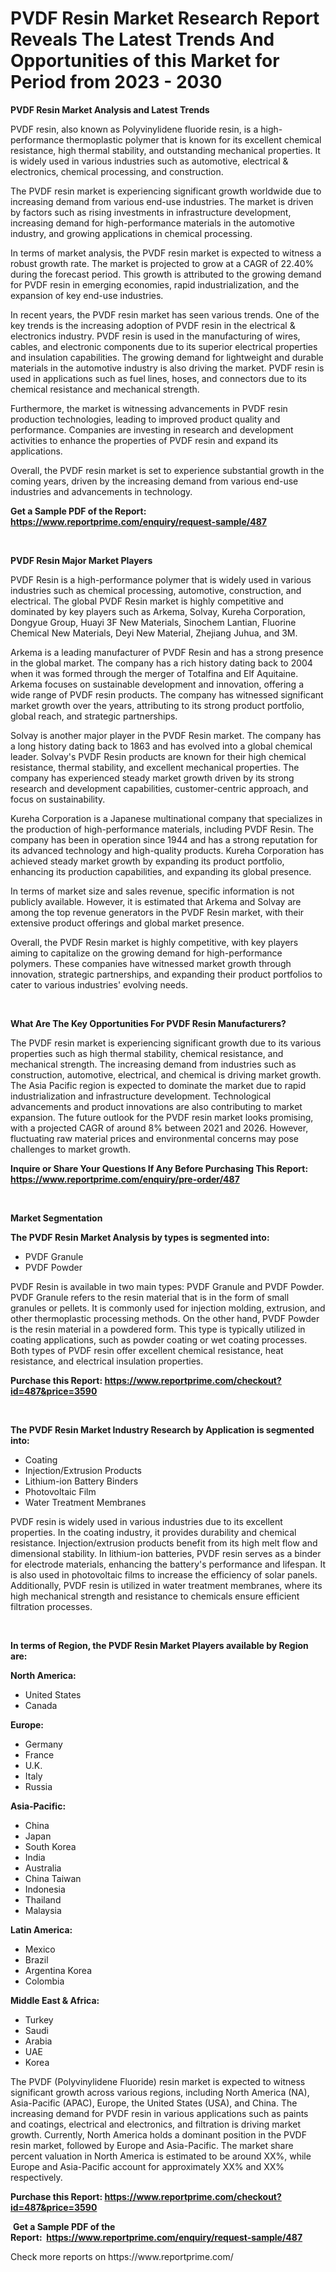 <p><h1>PVDF Resin Market Research Report Reveals The Latest Trends And Opportunities of this Market for Period from 2023 - 2030</h1></p><p><strong>PVDF Resin Market Analysis and Latest Trends</strong></p>
<p><p>PVDF resin, also known as Polyvinylidene fluoride resin, is a high-performance thermoplastic polymer that is known for its excellent chemical resistance, high thermal stability, and outstanding mechanical properties. It is widely used in various industries such as automotive, electrical & electronics, chemical processing, and construction.</p><p>The PVDF resin market is experiencing significant growth worldwide due to increasing demand from various end-use industries. The market is driven by factors such as rising investments in infrastructure development, increasing demand for high-performance materials in the automotive industry, and growing applications in chemical processing.</p><p>In terms of market analysis, the PVDF resin market is expected to witness a robust growth rate. The market is projected to grow at a CAGR of 22.40% during the forecast period. This growth is attributed to the growing demand for PVDF resin in emerging economies, rapid industrialization, and the expansion of key end-use industries.</p><p>In recent years, the PVDF resin market has seen various trends. One of the key trends is the increasing adoption of PVDF resin in the electrical & electronics industry. PVDF resin is used in the manufacturing of wires, cables, and electronic components due to its superior electrical properties and insulation capabilities. The growing demand for lightweight and durable materials in the automotive industry is also driving the market. PVDF resin is used in applications such as fuel lines, hoses, and connectors due to its chemical resistance and mechanical strength.</p><p>Furthermore, the market is witnessing advancements in PVDF resin production technologies, leading to improved product quality and performance. Companies are investing in research and development activities to enhance the properties of PVDF resin and expand its applications.</p><p>Overall, the PVDF resin market is set to experience substantial growth in the coming years, driven by the increasing demand from various end-use industries and advancements in technology.</p></p>
<p><strong>Get a Sample PDF of the Report:&nbsp; <a href="https://www.reportprime.com/enquiry/request-sample/487">https://www.reportprime.com/enquiry/request-sample/487</a></strong></p>
<p>&nbsp;</p>
<p><strong>PVDF Resin Major Market Players</strong></p>
<p><p>PVDF Resin is a high-performance polymer that is widely used in various industries such as chemical processing, automotive, construction, and electrical. The global PVDF Resin market is highly competitive and dominated by key players such as Arkema, Solvay, Kureha Corporation, Dongyue Group, Huayi 3F New Materials, Sinochem Lantian, Fluorine Chemical New Materials, Deyi New Material, Zhejiang Juhua, and 3M.</p><p>Arkema is a leading manufacturer of PVDF Resin and has a strong presence in the global market. The company has a rich history dating back to 2004 when it was formed through the merger of Totalfina and Elf Aquitaine. Arkema focuses on sustainable development and innovation, offering a wide range of PVDF resin products. The company has witnessed significant market growth over the years, attributing to its strong product portfolio, global reach, and strategic partnerships.</p><p>Solvay is another major player in the PVDF Resin market. The company has a long history dating back to 1863 and has evolved into a global chemical leader. Solvay's PVDF Resin products are known for their high chemical resistance, thermal stability, and excellent mechanical properties. The company has experienced steady market growth driven by its strong research and development capabilities, customer-centric approach, and focus on sustainability.</p><p>Kureha Corporation is a Japanese multinational company that specializes in the production of high-performance materials, including PVDF Resin. The company has been in operation since 1944 and has a strong reputation for its advanced technology and high-quality products. Kureha Corporation has achieved steady market growth by expanding its product portfolio, enhancing its production capabilities, and expanding its global presence.</p><p>In terms of market size and sales revenue, specific information is not publicly available. However, it is estimated that Arkema and Solvay are among the top revenue generators in the PVDF Resin market, with their extensive product offerings and global market presence.</p><p>Overall, the PVDF Resin market is highly competitive, with key players aiming to capitalize on the growing demand for high-performance polymers. These companies have witnessed market growth through innovation, strategic partnerships, and expanding their product portfolios to cater to various industries' evolving needs.</p></p>
<p>&nbsp;</p>
<p><strong>What Are The Key Opportunities For PVDF Resin Manufacturers?</strong></p>
<p><p>The PVDF resin market is experiencing significant growth due to its various properties such as high thermal stability, chemical resistance, and mechanical strength. The increasing demand from industries such as construction, automotive, electrical, and chemical is driving market growth. The Asia Pacific region is expected to dominate the market due to rapid industrialization and infrastructure development. Technological advancements and product innovations are also contributing to market expansion. The future outlook for the PVDF resin market looks promising, with a projected CAGR of around 8% between 2021 and 2026. However, fluctuating raw material prices and environmental concerns may pose challenges to market growth.</p></p>
<p><strong>Inquire or Share Your Questions If Any Before Purchasing This Report: <a href="https://www.reportprime.com/enquiry/pre-order/487">https://www.reportprime.com/enquiry/pre-order/487</a></strong></p>
<p>&nbsp;</p>
<p><strong>Market Segmentation</strong></p>
<p><strong>The PVDF Resin Market Analysis by types is segmented into:</strong></p>
<p><ul><li>PVDF Granule</li><li>PVDF Powder</li></ul></p>
<p><p>PVDF Resin is available in two main types: PVDF Granule and PVDF Powder. PVDF Granule refers to the resin material that is in the form of small granules or pellets. It is commonly used for injection molding, extrusion, and other thermoplastic processing methods. On the other hand, PVDF Powder is the resin material in a powdered form. This type is typically utilized in coating applications, such as powder coating or wet coating processes. Both types of PVDF resin offer excellent chemical resistance, heat resistance, and electrical insulation properties.</p></p>
<p><strong>Purchase this Report:&nbsp;<a href="https://www.reportprime.com/checkout?id=487&price=3590">https://www.reportprime.com/checkout?id=487&price=3590</a></strong></p>
<p>&nbsp;</p>
<p><strong>The PVDF Resin Market Industry Research by Application is segmented into:</strong></p>
<p><ul><li>Coating</li><li>Injection/Extrusion Products</li><li>Lithium-ion Battery Binders</li><li>Photovoltaic Film</li><li>Water Treatment Membranes</li></ul></p>
<p><p>PVDF resin is widely used in various industries due to its excellent properties. In the coating industry, it provides durability and chemical resistance. Injection/extrusion products benefit from its high melt flow and dimensional stability. In lithium-ion batteries, PVDF resin serves as a binder for electrode materials, enhancing the battery's performance and lifespan. It is also used in photovoltaic films to increase the efficiency of solar panels. Additionally, PVDF resin is utilized in water treatment membranes, where its high mechanical strength and resistance to chemicals ensure efficient filtration processes.</p></p>
<p>&nbsp;</p>
<p><strong>In terms of Region, the PVDF Resin Market Players available by Region are:</strong></p>
<p>
    <p> <strong> North America: </strong>
        <ul>
            <li>United States</li>
            <li>Canada</li>
        </ul>
        </p> 
    <p> <strong> Europe: </strong>
        <ul>
            <li>Germany</li>
            <li>France</li>
            <li>U.K.</li>
            <li>Italy</li>
            <li>Russia</li>
        </ul>
        </p> 
    <p> <strong> Asia-Pacific: </strong>
        <ul>
            <li>China</li>
            <li>Japan</li>
            <li>South Korea</li>
            <li>India</li>
            <li>Australia</li>
            <li>China Taiwan</li>
            <li>Indonesia</li>
            <li>Thailand</li>
            <li>Malaysia</li>
        </ul>
        </p> 
    <p> <strong> Latin America: </strong>
        <ul>
            <li>Mexico</li>
            <li>Brazil</li>
            <li>Argentina Korea</li>
            <li>Colombia</li>
        </ul>
        </p> 
    <p> <strong> Middle East & Africa: </strong>
        <ul>
            <li>Turkey</li>
            <li>Saudi</li>
            <li>Arabia</li>
            <li>UAE</li>
            <li>Korea</li>
        </ul>
    </p>
    </p>
<p><p>The PVDF (Polyvinylidene Fluoride) resin market is expected to witness significant growth across various regions, including North America (NA), Asia-Pacific (APAC), Europe, the United States (USA), and China. The increasing demand for PVDF resin in various applications such as paints and coatings, electrical and electronics, and filtration is driving market growth. Currently, North America holds a dominant position in the PVDF resin market, followed by Europe and Asia-Pacific. The market share percent valuation in North America is estimated to be around XX%, while Europe and Asia-Pacific account for approximately XX% and XX% respectively.</p></p>
<p><strong>Purchase this Report: <a href="https://www.reportprime.com/checkout?id=487&price=3590">https://www.reportprime.com/checkout?id=487&price=3590</a></strong></p>
<p>&nbsp;<strong>Get a Sample PDF of the Report:&nbsp;&nbsp;<a href="https://www.reportprime.com/enquiry/request-sample/487">https://www.reportprime.com/enquiry/request-sample/487</a></strong></p>
<p><strong></strong></p>
<p>Check more reports on https://www.reportprime.com/</p>